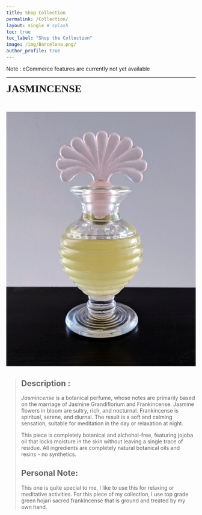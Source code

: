 ```yaml
---
title: Shop Collection
permalink: /Collection/
layout: single # splash
toc: true
toc_label: "Shop the Collection"
image: /img/Barcelona.png/
author_profile: true
---
```


Note : eCommerce features are currently not yet available

***


<span style="color: #f2cf4; font-family: Babas; font-size: 2em;">**JASMINCENSE**</span> 

<br>
  

![](/img/Jasmincense.png) 

> ## **Description** :
><em> Jasmincense </em> is a botanical perfume, whose notes are primarily based on the marriage of Jasmine Grandiflorium and Frankincense. Jasmine flowers in bloom are sultry, rich, and nocturnal. Frankincense is spiritual, serene, and diurnal. The result is a soft and calming sensation, suitable for meditation in the day or relaxation at night.
>
> This piece is completely botanical and alchohol-free, featuring jojoba oil that locks moisture in the skin without leaving a single trace of residue. All ingredients are completely natural botanical oils and resins - no synthetics.
>## **Personal Note**: 
>This one is quite special to me, I like to use this for relaxing or meditative activities. For this piece of my collection, I use top grade green hojari sacred frankincense that is ground and treated by my own hand.


